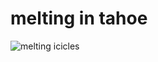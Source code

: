 <!--
id: 18676683340
link: http://tumblr.atmos.org/post/18676683340/melting-in-tahoe
slug: melting-in-tahoe
date: Sat Mar 03 2012 11:26:53 GMT-0800 (PST)
publish: 2012-03-03
tags: 
title: melting in tahoe
-->


melting in tahoe
================

![melting
icicles](http://f.cl.ly/items/1E3t2O1n1R0y2z2V313P/melting.gif)

